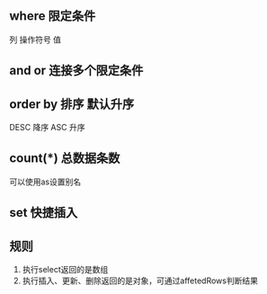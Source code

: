 ## where 限定条件
列 操作符号 值
## and or 连接多个限定条件
## order by 排序 默认升序
DESC 降序
ASC 升序
## count(*) 总数据条数
可以使用as设置别名
## set 快捷插入
## 规则
1. 执行select返回的是数组
2. 执行插入、更新、删除返回的是对象，可通过affetedRows判断结果